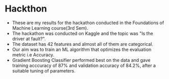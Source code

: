 # Hackthon
* These are my results for the hackathon conducted in the Foundations of Machine Learning course(3rd Sem).
* The hackathon was conducted on Kaggle and the topic was "Is the driver at fault?".
* The dataset has 42 features and almost all of them are categorical.
* Our aim was to train an ML algorithm that optimizes the evaluation metric i.e Accuracy.
* Gradient Boosting Classifier performed best on the data and gave training acccuracy of 87% and validation accuracy of 84.2%, after a suitable tuning of parameters.
